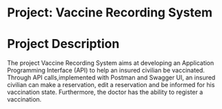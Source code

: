 # Project: Vaccine Recording System


# Project Description
The project Vaccine Recording System aims at developing an Application Programming Interface (API) to help an insured civilian be vaccinated.
Through API calls,implemented with Postman and Swagger UI, an insured civilian can make a reservation, edit a reservation and be informed for his vaccination state. Furthermore, the doctor has the ability to register a vaccination.
